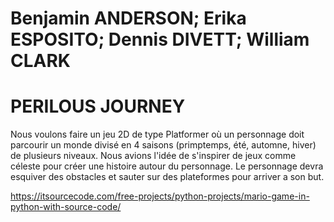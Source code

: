 # Benjamin ANDERSON; Erika ESPOSITO; Dennis DIVETT; William CLARK

# PERILOUS JOURNEY
Nous voulons faire un jeu 2D de type Platformer où un personnage doit parcourir un monde divisé en 4 saisons (primptemps, été, automne, hiver) de plusieurs niveaux. Nous avions l'idée de s'inspirer de jeux comme céleste pour créer une histoire autour du personnage. Le personnage devra esquiver des obstacles et sauter sur des plateformes pour arriver a son but.

https://itsourcecode.com/free-projects/python-projects/mario-game-in-python-with-source-code/
